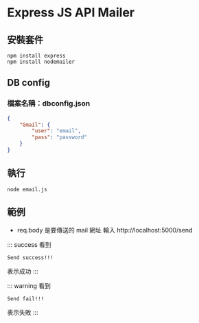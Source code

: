 # Express JS API Mailer

## 安裝套件
```
npm install express
npm install nodemailer
```
## DB config

### **檔案名稱：dbconfig.json**

```json
{
    "Gmail": {
        "user": "email",
        "pass": "password"
    }
}
```
## 執行

```
node email.js
```

## 範例
- req.body 是要傳送的 mail 網址
輸入 http://localhost:5000/send

::: success
看到
```
Send success!!!
```
表示成功
:::

::: warning
看到
```
Send fail!!!
```
表示失敗
:::


